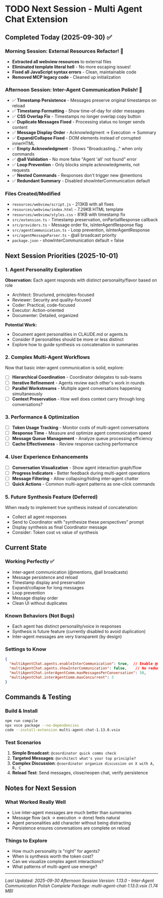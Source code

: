 # TODO Next Session - Multi Agent Chat Extension

## Completed Today (2025-09-30) ✅

### Morning Session: External Resources Refactor! 🎉

- **Extracted all webview resources** to external files
- **Eliminated template literal hell** - No more escaping issues!
- **Fixed all JavaScript syntax errors** - Clean, maintainable code
- **Removed MCP legacy code** - Cleaned up initialization

### Afternoon Session: Inter-Agent Communication Polish! 🎉

- ✅ **Timestamp Persistence** - Messages preserve original timestamps on reload
- ✅ **Timestamp Formatting** - Show time-of-day for older messages
- ✅ **CSS Overlap Fix** - Timestamps no longer overlap copy button
- ✅ **Duplicate Messages Fixed** - Processing status no longer sends content
- ✅ **Message Display Order** - Acknowledgment → Execution → Summary
- ✅ **Expand/Collapse Fixed** - DOM elements instead of corrupted innerHTML
- ✅ **Empty Acknowledgment** - Shows "Broadcasting..." when only commands
- ✅ **@all Validation** - No more false "Agent 'all' not found" error
- ✅ **Loop Prevention** - Only blocks simple acknowledgments, not requests
- ✅ **Nested Commands** - Responses don't trigger new @mentions
- ✅ **Redundant Summary** - Disabled showInterCommunication default

### Files Created/Modified

- `resources/webview/script.js` - 213KB with all fixes
- `resources/webview/index.html` - 7.29KB HTML template
- `resources/webview/styles.css` - 81KB with timestamp fix
- `src/extension.ts` - Timestamp preservation, onPartialResponse callback
- `src/providers.ts` - Message order fix, isInterAgentResponse flag
- `src/agentCommunication.ts` - Loop prevention, isInterAgentResponse
- `src/agentMessageParser.ts` - @all broadcast priority
- `package.json` - showInterCommunication default = false

## Next Session Priorities (2025-10-01)

### 1. Agent Personality Exploration

**Observation:** Each agent responds with distinct personality/flavor based on role

- Architect: Structured, principles-focused
- Reviewer: Security and quality-focused
- Coder: Practical, code-focused
- Executor: Action-oriented
- Documenter: Detailed, organized

**Potential Work:**

- Document agent personalities in CLAUDE.md or agents.ts
- Consider if personalities should be more or less distinct
- Explore how to guide synthesis vs concatenation in summaries

### 2. Complex Multi-Agent Workflows

Now that basic inter-agent communication is solid, explore:

- [ ] **Hierarchical Coordination** - Coordinator delegates to sub-teams
- [ ] **Iterative Refinement** - Agents review each other's work in rounds
- [ ] **Parallel Workstreams** - Multiple agent conversations happening simultaneously
- [ ] **Context Preservation** - How well does context carry through long conversations?

### 3. Performance & Optimization

- [ ] **Token Usage Tracking** - Monitor costs of multi-agent conversations
- [ ] **Response Time** - Measure and optimize agent communication speed
- [ ] **Message Queue Management** - Analyze queue processing efficiency
- [ ] **Cache Effectiveness** - Review response caching performance

### 4. User Experience Enhancements

- [ ] **Conversation Visualization** - Show agent interaction graph/flow
- [ ] **Progress Indicators** - Better feedback during multi-agent operations
- [ ] **Message Filtering** - Allow collapsing/hiding inter-agent chatter
- [ ] **Quick Actions** - Common multi-agent patterns as one-click commands

### 5. Future Synthesis Feature (Deferred)

When ready to implement true synthesis instead of concatenation:

- Collect all agent responses
- Send to Coordinator with "synthesize these perspectives" prompt
- Display synthesis as final Coordinator message
- Consider: Token cost vs value of synthesis

## Current State

### Working Perfectly ✅

- Inter-agent communication (@mentions, @all broadcasts)
- Message persistence and reload
- Timestamp display and preservation
- Expand/collapse for long messages
- Loop prevention
- Message display order
- Clean UI without duplicates

### Known Behaviors (Not Bugs)

- Each agent has distinct personality/voice in responses
- Synthesis is future feature (currently disabled to avoid duplication)
- Inter-agent messages are very transparent (by design)

### Settings to Know

```json
{
  "multiAgentChat.agents.enableInterCommunication": true,  // Enable @mentions
  "multiAgentChat.agents.showInterCommunication": false,    // No redundant summary (NEW DEFAULT)
  "multiAgentChat.interAgentComm.maxMessagesPerConversation": 50,
  "multiAgentChat.interAgentComm.maxConcurrent": 3
}
```

## Commands & Testing

### Build & Install

```bash
npm run compile
npx vsce package --no-dependencies
code --install-extension multi-agent-chat-1.13.0.vsix
```

### Test Scenarios

1. **Simple Broadcast**: `@coordinator quick comms check`
2. **Targeted Messages**: `@architect what's your top principle?`
3. **Complex Discussion**: `@coordinator organize discussion on X with A, B, C`
4. **Reload Test**: Send messages, close/reopen chat, verify persistence

## Notes for Next Session

### What Worked Really Well

- Live inter-agent messages are much better than summaries
- Message flow (ack → execution → done) feels natural
- Agent personalities add character without being distracting
- Persistence ensures conversations are complete on reload

### Things to Explore

- How much personality is "right" for agents?
- When is synthesis worth the token cost?
- Can we visualize complex agent interactions?
- What patterns of multi-agent use emerge?

---

*Last Updated: 2025-09-30 Afternoon Session*
*Version: 1.13.0 - Inter-Agent Communication Polish Complete*
*Package: multi-agent-chat-1.13.0.vsix (1.74 MB)*
